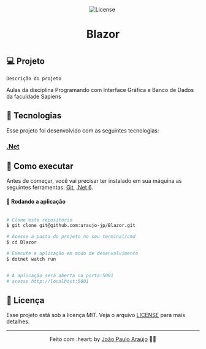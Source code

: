 <p align="center">
	
  <img alt="License" src="https://img.shields.io/badge/license-MIT-brightgreen"> 

  <a href="https://github.com/araujo-jp">
    <img alt="" src="https://img.shields.io/badge/feito%20por-João%20Paulo%20Araújo-%232ED1">
  </a>
</p>

<h1 align="center">Blazor<h1>

## 💻 Projeto

`Descrição do projeto` 

 Aulas da disciplina Programando com Interface Gráfica e Banco de Dados da faculdade Sapiens

## 🧪 Tecnologias

Esse projeto foi desenvolvido com as seguintes tecnologias:

### [.Net](https://docs.microsoft.com/pt-br/dotnet/?view=aspnetcore-6.0)

## 🚀 Como executar 

Antes de começar, você vai precisar ter instalado em sua máquina as seguintes ferramentas:
[Git](https://git-scm.com), [.Net 6](https://docs.microsoft.com/pt-br/dotnet/?view=aspnetcore-6.0).

#### 🧭 Rodando a aplicação

```bash

# Clone este repositório
$ git clone git@github.com:araujo-jp/Blazor.git

# Acesse a pasta do projeto no seu terminal/cmd
$ cd Blazor

# Execute a aplicação em modo de desenvolvimento
$ dotnet watch run


# A aplicação será aberta na porta:5001
# acesse http://localhost:5001
```

## 📝 Licença

Esse projeto está sob a licença MIT. Veja o arquivo [LICENSE](./LICENSE) para mais detalhes.

---

<p align="center">Feito com :heart: by <a href = "mailto: araujojp@pm.me">João Paulo Araújo</a> 👋🏻</p> 